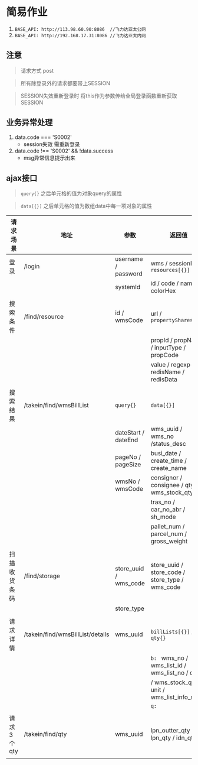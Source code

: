 # 简易作业 
1. `BASE_API: http://113.98.60.90:8086  //飞力达亚太公网`
2. `BASE_API: http://192.168.17.31:8086 //飞力达亚太内网`

## 注意	
> 请求方式 post 

> 所有除登录外的请求都要带上SESSION

> SESSION失效重新登录时 将this作为参数传给全局登录函数重新获取SESSION

## 业务异常处理
1. data.code === 'S0002' 
	* session失效 需重新登录
2. data.code !== 'S0002' && !data.success
	* msg异常信息提示出来

## ajax接口
> `query{}` 之后单元格的值为对象query的属性

> `data[{}]` 之后单元格的值为数组data中每一项对象的属性 

| 请求场景 		| 地址	           					| 参数	   				| 返回值	           									|
|-----------|-----------------------------------|-----------------------|---------------------------------------------------|
| 登录    	 	| /login         					| username / password	| wms / sessionId / `resources[{}]`					|
|          	|                					| systemId 				| id / code / name / colorHex						|
|			|									|						|													|
| 搜索条件 		| /find/resource 					| id / wmsCode			| url / `propertyShares[{}]`    					|
|			|									|						| propId / propName / inputType / propCode			|
|			|									|						| value / regexp / redisName / redisData			|
|			|									|						|													|
| 搜索结果	   	| /takein/find/wmsBillList 			| `query{}`				| `data[{}]`										|
|			|									| dateStart	/ dateEnd	| wms_uuid / wms_no	/status_desc					|
|			|									| pageNo / pageSize		| busi_date / create_time / create_name				|
|			|									| wmsNo	/ wmsCode		| consignor	/ consignee	/ qty / wms_stock_qty		|
|			|									|						| tras_no / car_no_abr / sh_mode					|
|			|									|						| pallet_num / parcel_num / gross_weight			|
|			|									|						|													|
| 扫描收货条码	| /find/storage						| store_uuid / wms_code | store_uuid / store_code / store_type / wms_code	|
|			|									| store_type			| 													|
|			|									|						|													|
| 请求详情		| /takein/find/wmsBillList/details	| wms_uuid				| `billLists[{}]` / `qty{}`							|
|			|									|						| `b: ` wms_no / wms_list_id / wms_list_no / qty	|
|			|									|						| / wms_stock_qty / unit / wms_list_info_string		|
|			|									|						| `q: ` 											|
|			|									|						|													|
| 请求3个qty	| /takein/find/qty					| wms_uuid				| lpn_outter_qty / lpn_qty / idn_qty				|
|			|									|						|													|